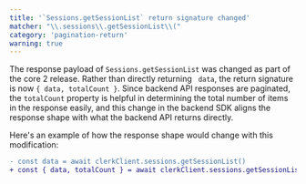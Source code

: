 ```yaml
---
title: '`Sessions.getSessionList` return signature changed'
matcher: "\\.sessions\\.getSessionList\\("
category: 'pagination-return'
warning: true
---
```


The response payload of `Sessions.getSessionList` was changed as part of the core 2 release. Rather than directly returning ` data`, the return signature is now `{ data, totalCount }`. Since backend API responses are paginated, the `totalCount` property is helpful in determining the total number of items in the response easily, and this change in the backend SDK aligns the response shape with what the backend API returns directly.

Here's an example of how the response shape would change with this modification:

```diff
- const data = await clerkClient.sessions.getSessionList()
+ const { data, totalCount } = await clerkClient.sessions.getSessionList()
```
